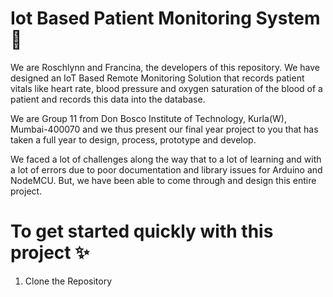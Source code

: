 # Iot Based Patient Monitoring System 🏥

We are Roschlynn and Francina, the developers of this repository. We have designed an IoT Based Remote Monitoring Solution that records patient vitals like heart rate, blood pressure and oxygen saturation of the blood of a patient and records this data into the database.

We are Group 11 from Don Bosco Institute of Technology, Kurla(W), Mumbai-400070 and we thus present our final year project to you that has taken a full year to design, process, prototype and develop.

We faced a lot of challenges along the way that to a lot of learning and with a lot of errors due to poor documentation and library issues for Arduino and NodeMCU. But, we have been able to come through and design this entire project.

# To get started quickly with this project ✨

1. Clone the Repository
```

```
